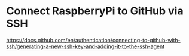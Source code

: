 # Connect RaspberryPi to GitHub via SSH

https://docs.github.com/en/authentication/connecting-to-github-with-ssh/generating-a-new-ssh-key-and-adding-it-to-the-ssh-agent

